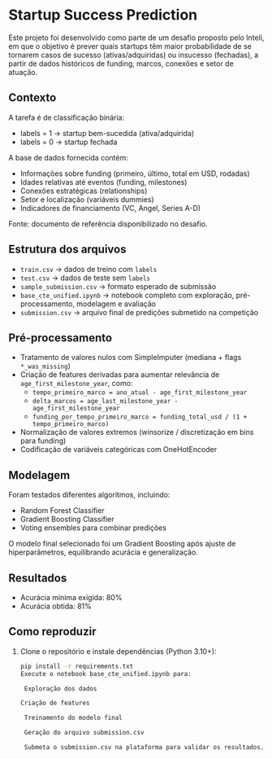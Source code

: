 # Startup Success Prediction

Este projeto foi desenvolvido como parte de um desafio proposto pelo Inteli, em que o objetivo é prever quais startups têm maior probabilidade de se tornarem casos de sucesso (ativas/adquiridas) ou insucesso (fechadas), a partir de dados históricos de funding, marcos, conexões e setor de atuação.

## Contexto
A tarefa é de classificação binária:
- labels = 1 → startup bem-sucedida (ativa/adquirida)  
- labels = 0 → startup fechada  

A base de dados fornecida contém:
- Informações sobre funding (primeiro, último, total em USD, rodadas)  
- Idades relativas até eventos (funding, milestones)  
- Conexões estratégicas (relationships)  
- Setor e localização (variáveis dummies)  
- Indicadores de financiamento (VC, Angel, Series A-D)

Fonte: documento de referência disponibilizado no desafio.

## Estrutura dos arquivos
- `train.csv` → dados de treino com `labels`  
- `test.csv` → dados de teste sem `labels`  
- `sample_submission.csv` → formato esperado de submissão  
- `base_cte_unified.ipynb` → notebook completo com exploração, pré-processamento, modelagem e avaliação  
- `submission.csv` → arquivo final de predições submetido na competição  

## Pré-processamento
- Tratamento de valores nulos com SimpleImputer (mediana + flags `*_was_missing`)  
- Criação de features derivadas para aumentar relevância de `age_first_milestone_year`, como:  
  - `tempo_primeiro_marco = ano_atual - age_first_milestone_year`  
  - `delta_marcos = age_last_milestone_year - age_first_milestone_year`  
  - `funding_por_tempo_primeiro_marco = funding_total_usd / (1 + tempo_primeiro_marco)`  
- Normalização de valores extremos (winsorize / discretização em bins para funding)  
- Codificação de variáveis categóricas com OneHotEncoder  

## Modelagem
Foram testados diferentes algoritmos, incluindo:
- Random Forest Classifier  
- Gradient Boosting Classifier  
- Voting ensembles para combinar predições  

O modelo final selecionado foi um Gradient Boosting após ajuste de hiperparâmetros, equilibrando acurácia e generalização.

## Resultados
- Acurácia mínima exigida: 80%  
- Acurácia obtida: 81%  


## Como reproduzir
1. Clone o repositório e instale dependências (Python 3.10+):
   ```bash
   pip install -r requirements.txt
   Execute o notebook base_cte_unified.ipynb para:

    Exploração dos dados

   Criação de features

    Treinamento do modelo final

    Geração do arquivo submission.csv

    Submeta o submission.csv na plataforma para validar os resultados.
    ```
